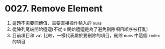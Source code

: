 # 0027. Remove Element

1. 這題不需要回傳值，需要直接操作輸入的 `nums`
2. 從陣列尾端開始遞迴(不從 `0` 開始遞迴是為了避免刪除項目順序被打亂)
3. 目前項目和 `val` 比較，一樣代表屬於要刪除的項目，刪除 `nums` 中這個 `index` 的項目
